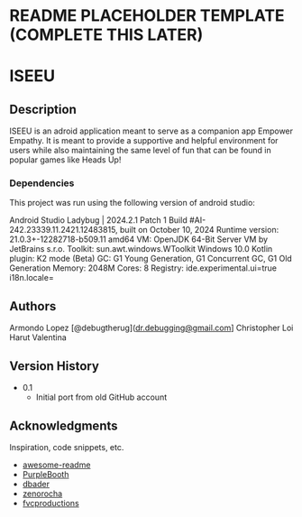 # README PLACEHOLDER TEMPLATE (COMPLETE THIS LATER)

# ISEEU

## Description

ISEEU is an adroid application meant to serve as a companion app Empower Empathy. It is meant to provide a supportive and helpful environment for users while also maintaining the same level of fun that can be found in popular games like Heads Up!

### Dependencies

This project was run using the following version of android studio:

Android Studio Ladybug | 2024.2.1 Patch 1
Build #AI-242.23339.11.2421.12483815, built on October 10, 2024
Runtime version: 21.0.3+-12282718-b509.11 amd64
VM: OpenJDK 64-Bit Server VM by JetBrains s.r.o.
Toolkit: sun.awt.windows.WToolkit
Windows 10.0
Kotlin plugin: K2 mode (Beta)
GC: G1 Young Generation, G1 Concurrent GC, G1 Old Generation
Memory: 2048M
Cores: 8
Registry:
  ide.experimental.ui=true
  i18n.locale=

## Authors

Armondo Lopez [@debugtherug](dr.debugging@gmail.com]
Christopher Loi
Harut
Valentina

## Version History

* 0.1
    * Initial port from old GitHub account

## Acknowledgments

Inspiration, code snippets, etc.
* [awesome-readme](https://github.com/matiassingers/awesome-readme)
* [PurpleBooth](https://gist.github.com/PurpleBooth/109311bb0361f32d87a2)
* [dbader](https://github.com/dbader/readme-template)
* [zenorocha](https://gist.github.com/zenorocha/4526327)
* [fvcproductions](https://gist.github.com/fvcproductions/1bfc2d4aecb01a834b46)
